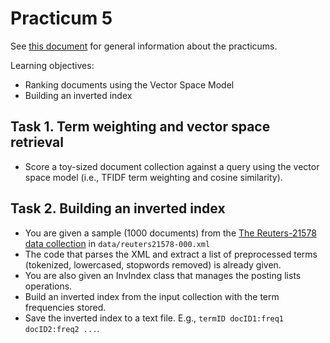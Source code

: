 Practicum 5
===========

See [this document](../Practicum.md) for general information about the practicums.

Learning objectives:

  - Ranking documents using the Vector Space Model
  - Building an inverted index

## Task 1. Term weighting and vector space retrieval

  - Score a toy-sized document collection against a query using the vector space model (i.e., TFIDF term weighting and cosine similarity).


## Task 2. Building an inverted index

  - You are given a sample (1000 documents) from the [The Reuters-21578 data collection](http://www.daviddlewis.com/resources/testcollections/reuters21578/) in `data/reuters21578-000.xml`
  - The code that parses the XML and extract a list of preprocessed terms (tokenized, lowercased, stopwords removed) is already given.
  - You are also given an InvIndex class that manages the posting lists operations.
  - Build an inverted index from the input collection with the term frequencies stored.
  - Save the inverted index to a text file. E.g., `termID docID1:freq1 docID2:freq2 ...`.

